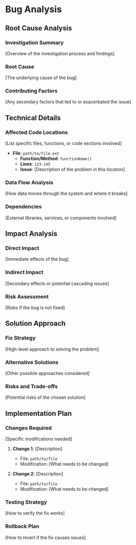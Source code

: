 # Bug Analysis

## Root Cause Analysis

### Investigation Summary

[Overview of the investigation process and findings]

### Root Cause

[The underlying cause of the bug]

### Contributing Factors

[Any secondary factors that led to or exacerbated the issue]

## Technical Details

### Affected Code Locations

[List specific files, functions, or code sections involved]

- **File**: `path/to/file.ext`
  - **Function/Method**: `functionName()`
  - **Lines**: `123-145`
  - **Issue**: [Description of the problem in this location]

### Data Flow Analysis

[How data moves through the system and where it breaks]

### Dependencies

[External libraries, services, or components involved]

## Impact Analysis

### Direct Impact

[Immediate effects of the bug]

### Indirect Impact

[Secondary effects or potential cascading issues]

### Risk Assessment

[Risks if the bug is not fixed]

## Solution Approach

### Fix Strategy

[High-level approach to solving the problem]

### Alternative Solutions

[Other possible approaches considered]

### Risks and Trade-offs

[Potential risks of the chosen solution]

## Implementation Plan

### Changes Required

[Specific modifications needed]

1. **Change 1**: [Description]
   - File: `path/to/file`
   - Modification: [What needs to be changed]

2. **Change 2**: [Description]
   - File: `path/to/file`
   - Modification: [What needs to be changed]

### Testing Strategy

[How to verify the fix works]

### Rollback Plan

[How to revert if the fix causes issues]

